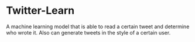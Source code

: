 # Twitter-Learn
A machine learning model that is able to read a certain tweet and determine who wrote it. Also can generate tweets in the style of a certain user.
